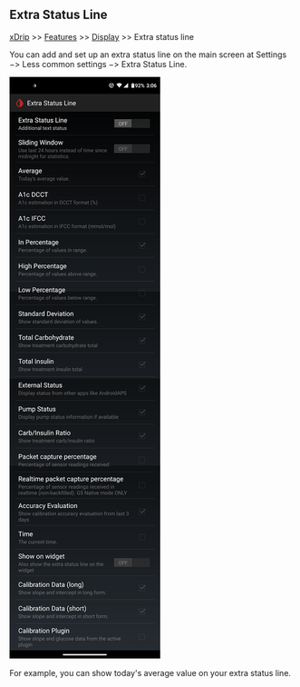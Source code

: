 ## Extra Status Line  
[xDrip](../README.md) >> [Features](./Features_page.md) >> [Display](./Display/Display.md) >> Extra status line  
  
You can add and set up an extra status line on the main screen at Settings &#8722;> Less common settings &#8722;> Extra Status Line.  

![](./images/ExtraStatusLine.png)

For example, you can show today's average value on your extra status line.  
